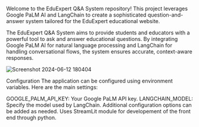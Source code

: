 Welcome to the EduExpert Q&A System repository! This project leverages Google PaLM AI and LangChain to create a sophisticated question-and-answer system tailored for the EduExpert educational website.

The EduExpert Q&A System aims to provide students and educators with a powerful tool to ask and answer educational questions. By integrating Google PaLM AI for natural language processing and LangChain for handling conversational flows, the system ensures accurate, context-aware responses.

![Screenshot 2024-06-12 180404](https://github.com/Gojo0810/EduExpert/assets/146367976/59bd2ce3-07b3-4d7f-be6c-1d28264c9489)

Configuration
The application can be configured using environment variables. Here are the main settings:

GOOGLE_PALM_API_KEY: Your Google PaLM API key.
LANGCHAIN_MODEL: Specify the model used by LangChain.
Additional configuration options can be added as needed.
Uses StreamLit module for developement of the front end through python.
